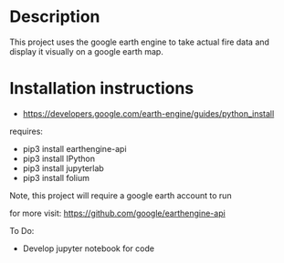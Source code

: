 # Description
This project uses the google earth engine to take actual fire data and display it visually on a google earth map. 

# Installation instructions
- https://developers.google.com/earth-engine/guides/python_install

requires: 
- pip3 install earthengine-api
- pip3 install IPython
- pip3 install jupyterlab
- pip3 install folium


Note, this project will require a google earth account to run

for more visit: https://github.com/google/earthengine-api

To Do: 
- Develop jupyter notebook for code
